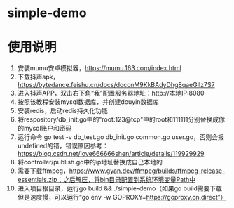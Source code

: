 # simple-demo

# 使用说明
1. 安装mumu安卓模拟器，https://mumu.163.com/index.html
2. 下载抖声apk，https://bytedance.feishu.cn/docs/doccnM9KkBAdyDhg8qaeGlIz7S7
3. 进入抖声APP，双击右下角“我”配置服务器地址：http://本地IP:8080 
4. 按照该教程安装mysql数据库，并创建douyin数据库
5. 安装redis，启动redis持久化功能
6. 将respository/db_init.go中的"root:123@tcp"中的root和111111分别替换成你的mysql账户和密码
8. 运行命令  go test -v db_test.go db_init.go common.go user.go，否则会报undefined的错，错误原因参考：https://blog.csdn.net/love666666shen/article/details/119929929
10. 将controller/publish.go中的ip地址替换成自己本地的
11. 需要下载ffmpeg，https://www.gyan.dev/ffmpeg/builds/ffmpeg-release-essentials.zip；之后解压，将bin目录配置到系统环境变量Path中
12. 进入项目根目录，运行go build && ./simple-demo（如果go build需要下载但是速度慢，可以运行“go env -w GOPROXY=https://goproxy.cn,direct”）
